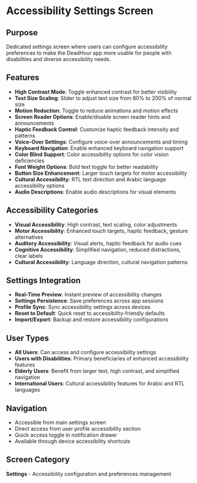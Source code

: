 # Accessibility Settings Screen

## Purpose
Dedicated settings screen where users can configure accessibility preferences to make the DeadHour app more usable for people with disabilities and diverse accessibility needs.

## Features
- **High Contrast Mode**: Toggle enhanced contrast for better visibility
- **Text Size Scaling**: Slider to adjust text size from 80% to 200% of normal size
- **Motion Reduction**: Toggle to reduce animations and motion effects
- **Screen Reader Options**: Enable/disable screen reader hints and announcements
- **Haptic Feedback Control**: Customize haptic feedback intensity and patterns
- **Voice-Over Settings**: Configure voice-over announcements and timing
- **Keyboard Navigation**: Enable enhanced keyboard navigation support
- **Color Blind Support**: Color accessibility options for color vision deficiencies
- **Font Weight Options**: Bold text toggle for better readability
- **Button Size Enhancement**: Larger touch targets for motor accessibility
- **Cultural Accessibility**: RTL text direction and Arabic language accessibility options
- **Audio Descriptions**: Enable audio descriptions for visual elements

## Accessibility Categories
- **Visual Accessibility**: High contrast, text scaling, color adjustments
- **Motor Accessibility**: Enhanced touch targets, haptic feedback, gesture alternatives
- **Auditory Accessibility**: Visual alerts, haptic feedback for audio cues
- **Cognitive Accessibility**: Simplified navigation, reduced distractions, clear labels
- **Cultural Accessibility**: Language direction, cultural navigation patterns

## Settings Integration
- **Real-Time Preview**: Instant preview of accessibility changes
- **Settings Persistence**: Save preferences across app sessions
- **Profile Sync**: Sync accessibility settings across devices
- **Reset to Default**: Quick reset to accessibility-friendly defaults
- **Import/Export**: Backup and restore accessibility configurations

## User Types
- **All Users**: Can access and configure accessibility settings
- **Users with Disabilities**: Primary beneficiaries of enhanced accessibility features
- **Elderly Users**: Benefit from larger text, high contrast, and simplified navigation
- **International Users**: Cultural accessibility features for Arabic and RTL languages

## Navigation
- Accessible from main settings screen
- Direct access from user profile accessibility section
- Quick access toggle in notification drawer
- Available through device accessibility shortcuts

## Screen Category
**Settings** - Accessibility configuration and preferences management